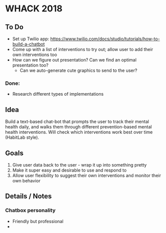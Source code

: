 # WHACK 2018

## To Do

* Set up Twilio app: https://www.twilio.com/docs/studio/tutorials/how-to-build-a-chatbot
* Come up with a list of interventions to try out; allow user to add their own interventions too
* How can we figure out presentation? Can we find an optimal presentation too?
    * Can we auto-generate cute graphics to send to the user?

### Done:
* Research different types of implementations

## Idea

Build a text-based chat-bot that prompts the user to track their mental health daily, and walks them through different prevention-based mental health interventions. Will check which interventions work best over time (HabitLab style).

## Goals

1. Give user data back to the user - wrap it up into something pretty
2. Make it super easy and desirable to use and respond to
3. Allow user flexibility to suggest their own interventions and monitor their own behavior

## Details / Notes

### Chatbox personality
* Friendly but professional
* 